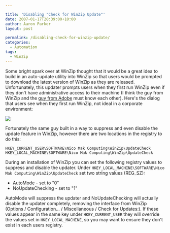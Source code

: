 ```yaml
---

title: 'Disabling "Check for WinZip Update"'
date: 2007-01-17T20:39:00+10:00
author: Aaron Parker
layout: post

permalink: /disabling-check-for-winzip-update/
categories:
  - Automation
tags:
  - WinZip
---
```

Some bright spark over at WinZip thought that it would be a great idea to build in an auto-update utility into WinZip so that users would be prompted to download the latest version of WinZip as they are released. Unfortunately, this updater prompts users when they first run WinZip even if they don't have administrative access to their machine (I think the guy from WinZip and the [guy from Adobe](http://www.stealthpuppy.com/blogs/travelling/archive/2007/01/06/adobe-customization-wizard-8.aspx) must know each other). Here's the dialog that users see when they first run WinZip, not ideal in a corporate environment:

![]({{site.baseurl}}/media/2007/01/1000.14.470.WinZipUpdate.png)

Fortunately the same guy built in a way to suppress and even disable the update feature in WinZip, however there are two locations in the registry to do this:

```
HKEY_CURRENT_USER\SOFTWARE\Nico Mak Computing\WinZip\UpdateCheck
HKEY_LOCAL_MACHINE\SOFTWARE\Nico Mak Computing\WinZip\UpdateCheck
```

During an installation of WinZip you can set the following registry values to suppress and disable the updater. Under `HKEY_LOCAL_MACHINE\SOFTWARE\Nico Mak Computing\WinZip\UpdateCheck` set two string values (REG_SZ):

* AutoMode - set to "0"
* NoUpdateChecking - set to "1"

AutoMode will suppress the updater and NoUpdateChecking will actually disable the updater completely, removing the interface from WinZip (Options / Configuration... / Miscellaneous / Check for Updates:). If these values appear in the same key under `HKEY_CURRENT_USER` they will override the values set in `HKEY_LOCAL_MACHINE`, so you may want to ensure they don't exist in each users registry.
